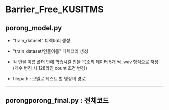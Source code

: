# Barrier_Free_KUSITMS

## porong_model.py  
* "train_dataset" 디렉터리 생성
* "train_dataset/인물이름" 디렉터리 생성
* 각 인물 이름 폴더 안에 학습시킬 인물 목소리 데이터 5개 씩 .wav 형식으로 저장 (개수 변경 시 128라인 count 조건 변경)

* filepath : 모델로 테스트 할 영상의 경로  

---

## porongporong_final.py : 전체코드
